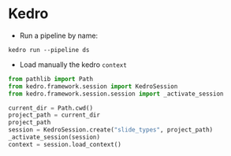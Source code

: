 # Kedro

* Run a pipeline by name:
```
kedro run --pipeline ds
```
* Load manually the kedro `context`
```py
from pathlib import Path
from kedro.framework.session import KedroSession
from kedro.framework.session.session import _activate_session

current_dir = Path.cwd()
project_path = current_dir
project_path
session = KedroSession.create("slide_types", project_path)
_activate_session(session)
context = session.load_context()
```
